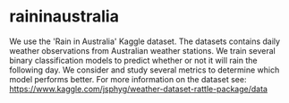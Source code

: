 # raininaustralia

We use the 'Rain in Australia' Kaggle dataset. The datasets contains daily weather observations from Australian weather stations. We train several binary classification models to predict whether or not it will rain the following day. We consider and study several metrics to determine which model performs better. For more information on the dataset see:  
https://www.kaggle.com/jsphyg/weather-dataset-rattle-package/data

